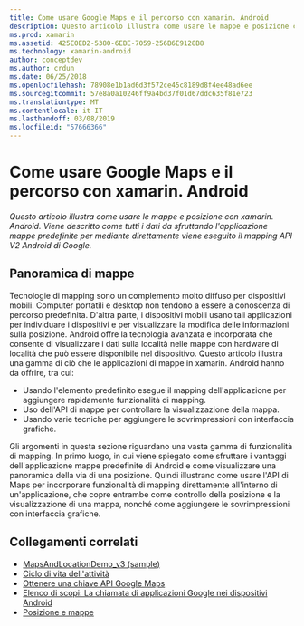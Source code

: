 ```yaml
---
title: Come usare Google Maps e il percorso con xamarin. Android
description: Questo articolo illustra come usare le mappe e posizione con xamarin. Android. Viene descritto come tutti i dati da sfruttando l'applicazione mappe predefinite per mediante direttamente viene eseguito il mapping API V2 Android di Google.
ms.prod: xamarin
ms.assetid: 425E0ED2-5380-6EBE-7059-256B6E9128B8
ms.technology: xamarin-android
author: conceptdev
ms.author: crdun
ms.date: 06/25/2018
ms.openlocfilehash: 78908e1b1ad6d3f572ce45c8189d8f4ee48ad6ee
ms.sourcegitcommit: 57e8a0a10246ff9a4bd37f01d67ddc635f81e723
ms.translationtype: MT
ms.contentlocale: it-IT
ms.lasthandoff: 03/08/2019
ms.locfileid: "57666366"
---
```

# <a name="how-to-use-google-maps-and-location-with-xamarinandroid"></a>Come usare Google Maps e il percorso con xamarin. Android

_Questo articolo illustra come usare le mappe e posizione con xamarin. Android. Viene descritto come tutti i dati da sfruttando l'applicazione mappe predefinite per mediante direttamente viene eseguito il mapping API V2 Android di Google._

## <a name="maps-overview"></a>Panoramica di mappe

Tecnologie di mapping sono un complemento molto diffuso per dispositivi mobili. Computer portatili e desktop non tendono a essere a conoscenza di percorso predefinita. D'altra parte, i dispositivi mobili usano tali applicazioni per individuare i dispositivi e per visualizzare la modifica delle informazioni sulla posizione. Android offre la tecnologia avanzata e incorporata che consente di visualizzare i dati sulla località nelle mappe con hardware di località che può essere disponibile nel dispositivo. Questo articolo illustra una gamma di ciò che le applicazioni di mappe in xamarin. Android hanno da offrire, tra cui: 

-  Usando l'elemento predefinito esegue il mapping dell'applicazione per aggiungere rapidamente funzionalità di mapping.
-  Uso dell'API di mappe per controllare la visualizzazione della mappa.
-  Usando varie tecniche per aggiungere le sovrimpressioni con interfaccia grafiche.

Gli argomenti in questa sezione riguardano una vasta gamma di funzionalità di mapping.
In primo luogo, in cui viene spiegato come sfruttare i vantaggi dell'applicazione mappe predefinite di Android e come visualizzare una panoramica della via di una posizione. Quindi illustrano come usare l'API di Maps per incorporare funzionalità di mapping direttamente all'interno di un'applicazione, che copre entrambe come controllo della posizione e la visualizzazione di una mappa, nonché come aggiungere le sovrimpressioni con interfaccia grafiche.


## <a name="related-links"></a>Collegamenti correlati

- [MapsAndLocationDemo_v3 (sample)](https://developer.xamarin.com/samples/monodroid/MapsAndLocationDemo_v3/)
- [Ciclo di vita dell'attività](~/android/app-fundamentals/activity-lifecycle/index.md)
- [Ottenere una chiave API Google Maps](~/android/platform/maps-and-location/maps/obtaining-a-google-maps-api-key.md)
- [Elenco di scopi: La chiamata di applicazioni Google nei dispositivi Android](https://developer.android.com/guide/appendix/g-app-intents.html)
- [Posizione e mappe](https://developer.android.com/guide/topics/location/index.html)

